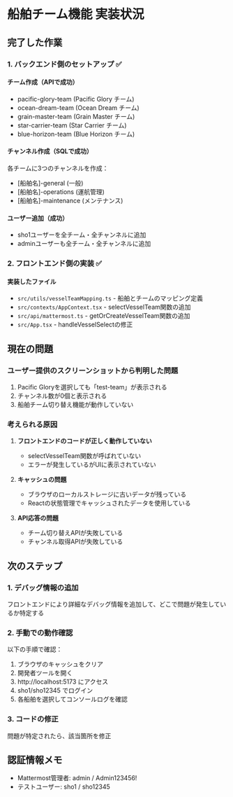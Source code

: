 # 船舶チーム機能 実装状況

## 完了した作業

### 1. バックエンド側のセットアップ ✅

#### チーム作成（APIで成功）
- pacific-glory-team (Pacific Glory チーム)
- ocean-dream-team (Ocean Dream チーム)
- grain-master-team (Grain Master チーム)
- star-carrier-team (Star Carrier チーム)
- blue-horizon-team (Blue Horizon チーム)

#### チャンネル作成（SQLで成功）
各チームに3つのチャンネルを作成：
- [船舶名]-general (一般)
- [船舶名]-operations (運航管理)
- [船舶名]-maintenance (メンテナンス)

#### ユーザー追加（成功）
- sho1ユーザーを全チーム・全チャンネルに追加
- adminユーザーも全チーム・全チャンネルに追加

### 2. フロントエンド側の実装 ✅

#### 実装したファイル
- `src/utils/vesselTeamMapping.ts` - 船舶とチームのマッピング定義
- `src/contexts/AppContext.tsx` - selectVesselTeam関数の追加
- `src/api/mattermost.ts` - getOrCreateVesselTeam関数の追加
- `src/App.tsx` - handleVesselSelectの修正

## 現在の問題

### ユーザー提供のスクリーンショットから判明した問題
1. Pacific Gloryを選択しても「test-team」が表示される
2. チャンネル数が0個と表示される
3. 船舶チーム切り替え機能が動作していない

### 考えられる原因
1. **フロントエンドのコードが正しく動作していない**
   - selectVesselTeam関数が呼ばれていない
   - エラーが発生しているがUIに表示されていない

2. **キャッシュの問題**
   - ブラウザのローカルストレージに古いデータが残っている
   - Reactの状態管理でキャッシュされたデータを使用している

3. **API応答の問題**
   - チーム切り替えAPIが失敗している
   - チャンネル取得APIが失敗している

## 次のステップ

### 1. デバッグ情報の追加
フロントエンドにより詳細なデバッグ情報を追加して、どこで問題が発生しているか特定する

### 2. 手動での動作確認
以下の手順で確認：
1. ブラウザのキャッシュをクリア
2. 開発者ツールを開く
3. http://localhost:5173 にアクセス
4. sho1/sho12345 でログイン
5. 各船舶を選択してコンソールログを確認

### 3. コードの修正
問題が特定されたら、該当箇所を修正

## 認証情報メモ
- Mattermost管理者: admin / Admin123456!
- テストユーザー: sho1 / sho12345